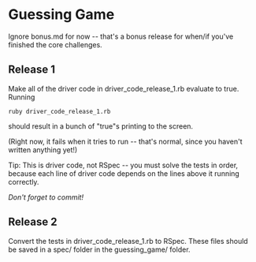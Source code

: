 # Guessing Game

Ignore bonus.md for now -- that's a bonus release for when/if you've finished the core challenges.

## Release 1

Make all of the driver code in driver_code_release_1.rb evaluate to true. Running

    ruby driver_code_release_1.rb

should result in a bunch of "true"s printing to the screen.

(Right now, it fails when it tries to run -- that's normal, since you haven't written anything yet!)

Tip: This is driver code, not RSpec -- you must solve the tests in order, because each line of driver code depends on the lines above it running correctly.

*Don't forget to commit!*

## Release 2

Convert the tests in driver_code_release_1.rb to RSpec. These files should be saved in a spec/ folder in the guessing_game/ folder.


